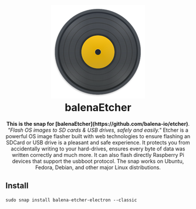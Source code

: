 <div align="center">
<h1 align="center">
  <img src="https://raw.githubusercontent.com/balena-io/etcher/master/assets/icon.png" alt="balenaEtcher">
  <br />
  balenaEtcher
</h1>
</div>

<p align="center"><b>This is the snap for [balenaEtcher](https://github.com/balena-io/etcher)</b>. <i>"Flash OS images to SD cards & USB drives, safely and easily."</i> 
Etcher is a powerful OS image flasher built with web technologies 
to ensure flashing an SDCard or USB drive is a pleasant and safe experience.
It protects you from accidentally writing to your hard-drives, ensures every byte of
data was written correctly and much more. It can also flash directly Raspberry Pi
devices that support the usbboot protocol. 
The snap works on Ubuntu, Fedora, Debian, and other major Linux
distributions.</p>

## Install

    sudo snap install balena-etcher-electron --classic
